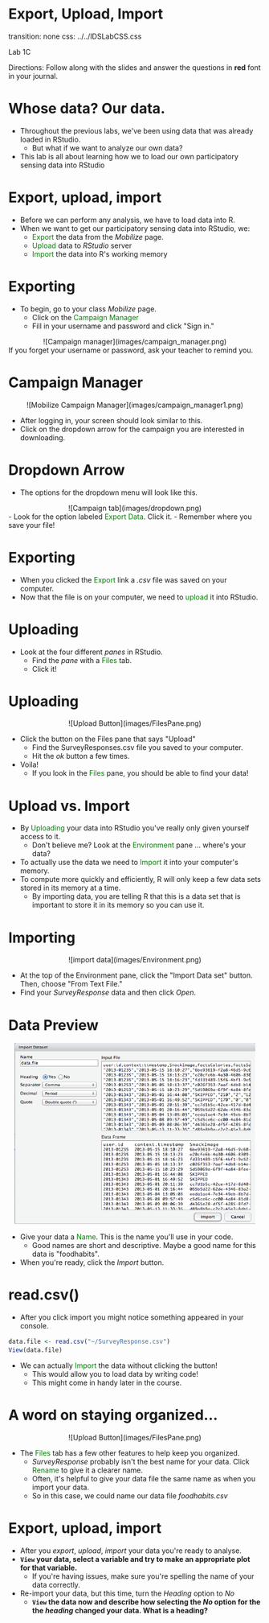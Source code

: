 Export, Upload, Import
======================
transition: none
css: ../../IDSLabCSS.css

Lab 1C

Directions: Follow along with the slides and answer the questions in **red** font in your journal.




Whose data? Our data.
====================

- Throughout the previous labs, we've been using data that was already loaded in RStudio.
    - But what if we want to analyze our own data?
- This lab is all about learning how we to load our own participatory sensing data into RStudio


Export, upload, import
========================================================
- Before we can perform any analysis, we have to load data into R. 
- When we want to get our participatory sensing data into RStudio, we:
  - <font color="green">Export</font> the data from the _Mobilize_ page.
  - <font color="green">Upload</font> data to _RStudio_ server
  - <font color="green">Import</font> the data into R's working memory
  

Exporting
========================================================

- To begin, go to your class _Mobilize_ page.
  - Click on the <font color="green">Campaign Manager</font>
  - Fill in your username and password and click "Sign in."
<center>![Campaign manager](images/campaign_manager.png)</center>
If you forget your username or password, ask your teacher to remind you. 

Campaign Manager
========================================================

<center>![Mobilize Campaign Manager](images/campaign_manager1.png)</center>

- After logging in, your screen should look similar to this.
- Click on the dropdown arrow for the campaign you are interested in downloading.

Dropdown Arrow
========================================================

- The options for the dropdown menu will look like this. 
<center>![Campaign tab](images/dropdown.png)</center>
- Look for the option labeled <font color="green">Export Data</font>. Click it.
  - Remember where you save your file!

Exporting
========================================================

- When you clicked the <font color="green">Export</font> link a _.csv_ file was saved on your computer.
- Now that the file is on your computer, we need to <font color="green">upload</font> it into RStudio.


Uploading
========================================================

- Look at the four different _panes_ in RStudio.
  - Find the _pane_ with a <font color="green">Files</font> tab.
  - Click it!


Uploading
========================================================
<center> ![Upload Button](images/FilesPane.png) </center>

- Click the button on the Files pane that says "Upload"
  - Find the SurveyResponses.csv file you saved to your computer.
  - Hit the _ok_ button a few times.
- Voila!
  - If you look in the <font color="green">Files</font> pane, you should be able to find your data!



Upload vs. Import
========================================================

- By <font color="green">Uploading</font> your data into RStudio you've really only given yourself access to it.
  - Don't believe me? Look at the <font color="green">Environment</font> pane ... where's your data?
- To actually use the data we need to <font color="green">Import</font> it into your computer's memory.
- To compute more quickly and efficiently, R will only keep a few data sets stored in its memory at a time.
    - By importing data, you are telling R that this is a data set that is important to store it in its memory so you can use it.


Importing
========================================================

<center>![import data](images/Environment.png)</center>

- At the top of the Environment pane, click the "Import Data set" button. Then, choose "From Text File."
- Find your _SurveyResponse_ data and then click _Open_.


Data Preview
========================================================
<center><img src="images/DataPreview.png" alt="Data Preview" height="360" width="480"></center>

- Give your data a <font color="green">Name</font>. This is the name you'll use in your code.
    - Good names are short and descriptive. Maybe a good name for this data is "foodhabits".
- When you're ready, click the _Import_ button.


read.csv()
========================================================

- After you click import you might notice something appeared in your console.

```r
data.file <- read.csv("~/SurveyResponse.csv")
View(data.file)
```

- We can actually <font color="green">Import</font> the data without clicking the button!
  - This would allow you to load data by writing code! 
  - This might come in handy later in the course.

A word on staying organized...
==============================
<center> ![Upload Button](images/FilesPane.png) </center>

- The <font color="green">Files</font> tab has a few other features to help keep you organized.
  - _SurveyResponse_ probably isn't the best name for your data. Click <font color="green">Rename</font> to give it a clearer name.
  - Often, it's helpful to give your data file the same name as when you import your data.
  - So in this case, we could name our data file _foodhabits.csv_


Export, upload, import
========================================================

- After you _export_, _upload_, _import_ your data you're ready to analyse. 
- **`View` your data, select a variable and try to make an appropriate plot for that variable.**
    - If you're having issues, make sure you're spelling the name of your data correctly.
- Re-import your data, but this time, turn the _Heading_ option to _No_
    - **`View` the data now and describe how selecting the _No_ option for the the _heading_ changed your data. What is a heading?**
